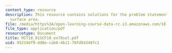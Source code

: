```yaml
---
content_type: resource
description: This resource contains solutions for the problem statements related to
  surface area.
file: /media/https%3A/open-learning-course-data-rc.s3.amazonaws.com/18-01sc-single-variable-calculus-fall-2010/95219df9dd0ecab04b1170fd84348fc1_MIT18_01SCF10_ex79sol.pdf
file_type: application/pdf
resourcetype: Document
title: MIT18_01SCF10_ex79sol.pdf
uid: 95219df9-dd0e-cab0-4b11-70fd84348fc1
---
```

